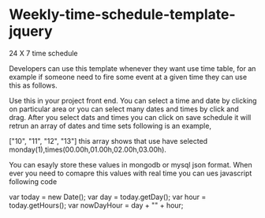# Weekly-time-schedule-template-jquery
24 X 7 time schedule

Developers can use this template whenever they want use time table, for an example if someone need to fire some event 
at a given time they can use this as follows.

Use this in your project front end. You can select a time and date by clicking on particular area or you can select many dates and times by click and drag. After you select dats and times you can click on save schedule it will retrun an array of dates and time sets following is an example,

["10", "11", "12", "13"] this array shows that use have selected monday(1),times(00.00h,01.00h,02.00h,03.00h).

You can esayly store these values in mongodb or mysql json format.
When ever you need to comapre this values with real time you can ues javascript following code

var today = new Date();
var day = today.getDay();
var hour = today.getHours();
var nowDayHour = day + "" + hour;
